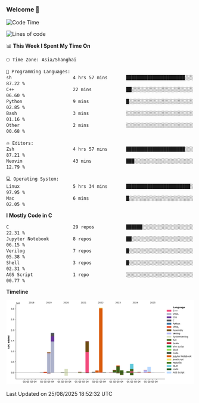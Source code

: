 ### Welcome 👋

<!--START_SECTION:waka-->
![Code Time](http://img.shields.io/badge/Code%20Time-2%2C101%20hrs%2059%20mins-blue)

![Lines of code](https://img.shields.io/badge/From%20Hello%20World%20I%27ve%20Written-9.1%20million%20lines%20of%20code-blue)

📊 **This Week I Spent My Time On** 

```text
🕑︎ Time Zone: Asia/Shanghai

💬 Programming Languages: 
sh                       4 hrs 57 mins       ██████████████████████░░░   87.22 % 
C++                      22 mins             ██░░░░░░░░░░░░░░░░░░░░░░░   06.60 % 
Python                   9 mins              █░░░░░░░░░░░░░░░░░░░░░░░░   02.85 % 
Bash                     3 mins              ░░░░░░░░░░░░░░░░░░░░░░░░░   01.16 % 
Other                    2 mins              ░░░░░░░░░░░░░░░░░░░░░░░░░   00.68 % 

🔥 Editors: 
Zsh                      4 hrs 57 mins       ██████████████████████░░░   87.21 % 
Neovim                   43 mins             ███░░░░░░░░░░░░░░░░░░░░░░   12.79 % 

💻 Operating System: 
Linux                    5 hrs 34 mins       ████████████████████████░   97.95 % 
Mac                      6 mins              █░░░░░░░░░░░░░░░░░░░░░░░░   02.05 % 
```

**I Mostly Code in C** 

```text
C                        29 repos            ██████░░░░░░░░░░░░░░░░░░░   22.31 % 
Jupyter Notebook         8 repos             ██░░░░░░░░░░░░░░░░░░░░░░░   06.15 % 
Verilog                  7 repos             █░░░░░░░░░░░░░░░░░░░░░░░░   05.38 % 
Shell                    3 repos             █░░░░░░░░░░░░░░░░░░░░░░░░   02.31 % 
AGS Script               1 repo              ░░░░░░░░░░░░░░░░░░░░░░░░░   00.77 % 
```



**Timeline**

![Lines of Code chart](https://raw.githubusercontent.com/Bohan-hu/Bohan-hu/master/assets/bar_graph.png)


 Last Updated on 25/08/2025 18:52:32 UTC
<!--END_SECTION:waka-->



